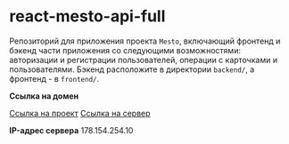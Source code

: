 # react-mesto-api-full
Репозиторий для приложения проекта `Mesto`, включающий фронтенд и бэкенд части приложения со следующими возможностями: авторизации и регистрации пользователей, операции с карточками и пользователями. Бэкенд расположите в директории `backend/`, а фронтенд - в `frontend/`. 


**Ссылка на домен**

[Ссылка на проект](https://mesto.domainname.students.nomoredomains.monster)
[Ссылка на сервер](https://api.mesto.domainname.nomoredomains.monster)

**IP-адрес сервера**
178.154.254.10